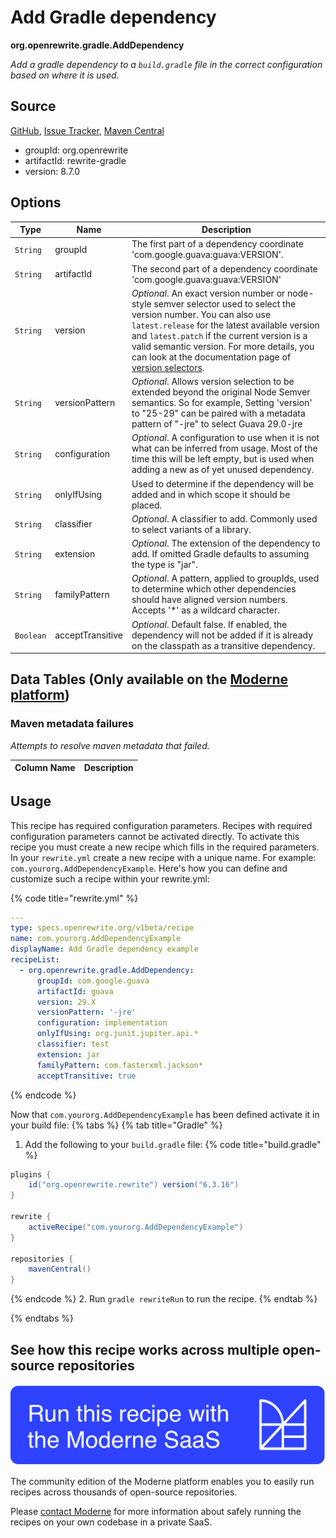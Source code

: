# Add Gradle dependency

**org.openrewrite.gradle.AddDependency**

_Add a gradle dependency to a `build.gradle` file in the correct configuration based on where it is used._

## Source

[GitHub](https://github.com/openrewrite/rewrite/blob/main/rewrite-gradle/src/main/java/org/openrewrite/gradle/AddDependency.java), [Issue Tracker](https://github.com/openrewrite/rewrite/issues), [Maven Central](https://central.sonatype.com/artifact/org.openrewrite/rewrite-gradle/8.7.0/jar)

* groupId: org.openrewrite
* artifactId: rewrite-gradle
* version: 8.7.0

## Options

| Type | Name | Description |
| -- | -- | -- |
| `String` | groupId | The first part of a dependency coordinate 'com.google.guava:guava:VERSION'. |
| `String` | artifactId | The second part of a dependency coordinate 'com.google.guava:guava:VERSION' |
| `String` | version | *Optional*. An exact version number or node-style semver selector used to select the version number. You can also use `latest.release` for the latest available version and `latest.patch` if the current version is a valid semantic version. For more details, you can look at the documentation page of [version selectors](https://docs.openrewrite.org/reference/dependency-version-selectors). |
| `String` | versionPattern | *Optional*. Allows version selection to be extended beyond the original Node Semver semantics. So for example, Setting 'version' to "25-29" can be paired with a metadata pattern of "-jre" to select Guava 29.0-jre |
| `String` | configuration | *Optional*. A configuration to use when it is not what can be inferred from usage. Most of the time this will be left empty, but is used when adding a new as of yet unused dependency. |
| `String` | onlyIfUsing | Used to determine if the dependency will be added and in which scope it should be placed. |
| `String` | classifier | *Optional*. A classifier to add. Commonly used to select variants of a library. |
| `String` | extension | *Optional*. The extension of the dependency to add. If omitted Gradle defaults to assuming the type is "jar". |
| `String` | familyPattern | *Optional*. A pattern, applied to groupIds, used to determine which other dependencies should have aligned version numbers. Accepts '*' as a wildcard character. |
| `Boolean` | acceptTransitive | *Optional*. Default false. If enabled, the dependency will not be added if it is already on the classpath as a transitive dependency. |

## Data Tables (Only available on the [Moderne platform](https://app.moderne.io/))

### Maven metadata failures

_Attempts to resolve maven metadata that failed._

| Column Name | Description |
| ----------- | ----------- |


## Usage

This recipe has required configuration parameters. Recipes with required configuration parameters cannot be activated directly. To activate this recipe you must create a new recipe which fills in the required parameters. In your `rewrite.yml` create a new recipe with a unique name. For example: `com.yourorg.AddDependencyExample`.
Here's how you can define and customize such a recipe within your rewrite.yml:

{% code title="rewrite.yml" %}
```yaml
---
type: specs.openrewrite.org/v1beta/recipe
name: com.yourorg.AddDependencyExample
displayName: Add Gradle dependency example
recipeList:
  - org.openrewrite.gradle.AddDependency:
      groupId: com.google.guava
      artifactId: guava
      version: 29.X
      versionPattern: '-jre'
      configuration: implementation
      onlyIfUsing: org.junit.jupiter.api.*
      classifier: test
      extension: jar
      familyPattern: com.fasterxml.jackson*
      acceptTransitive: true
```
{% endcode %}

Now that `com.yourorg.AddDependencyExample` has been defined activate it in your build file:
{% tabs %}
{% tab title="Gradle" %}
1. Add the following to your `build.gradle` file:
{% code title="build.gradle" %}
```groovy
plugins {
    id("org.openrewrite.rewrite") version("6.3.16")
}

rewrite {
    activeRecipe("com.yourorg.AddDependencyExample")
}

repositories {
    mavenCentral()
}
```
{% endcode %}
2. Run `gradle rewriteRun` to run the recipe.
{% endtab %}

{% endtabs %}

## See how this recipe works across multiple open-source repositories

[![Moderne Link Image](/.gitbook/assets/ModerneRecipeButton.png)](https://app.moderne.io/recipes/org.openrewrite.gradle.AddDependency)

The community edition of the Moderne platform enables you to easily run recipes across thousands of open-source repositories.

Please [contact Moderne](https://moderne.io/product) for more information about safely running the recipes on your own codebase in a private SaaS.
